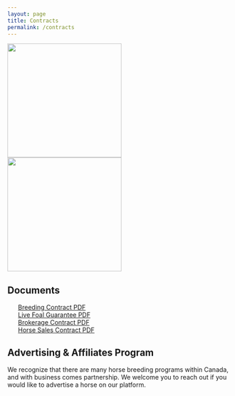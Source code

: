 ```yaml
---
layout: page
title: Contracts
permalink: /contracts
---
```

<div class="container-fluid">
    <div class="row">
        <div class="col-12 col-sm-6 py-3">
            <img src="{{site.baseurl}}/assets/img/illustrations/document.svg" style="width: 256px" class="p-2">
            <img src="{{site.baseurl}}/assets/img/illustrations/Design.svg" style="width: 256px" class="p-2">
        </div>
        <div class="col-12 col-sm-6 py-3">
            <h2>Documents</h2>
            <ul class="py-3" style="list-style-type: none;">
            <li class="py-1"><a href="#" class="btn btn-secondary"> Breeding Contract PDF </a></li>
            <li class="py-1"><a href="#" class="btn btn-secondary"> Live Foal Guarantee PDF </a></li>
            <li class="py-1"><a href="#" class="btn btn-secondary"> Brokerage Contract PDF </a></li>
            <li class="py-1"><a href="#" class="btn btn-secondary"> Horse Sales Contract PDF </a></li>
            </ul>
        </div>
    </div> 
    <div class="row">
    <div class="col-12 col-sm-6 py-3">
    </div>
    <div class="col-12 col-sm-6 py-3">
    <h2>Advertising & Affiliates Program</h2>
    We recognize that there are many horse breeding programs within Canada, and with business comes partnership. We welcome you to reach out if you would like to advertise a horse on our platform.
    </div>
</div>  
</div>


